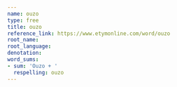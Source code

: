 ```yaml
---
name: ouzo
type: free
title: ouzo
reference_link: https://www.etymonline.com/word/ouzo
root_name: 
root_language: 
denotation: 
word_sums:
- sum: 'Ouzo + '
  respelling: ouzo
---
```

